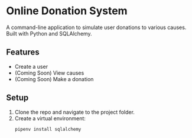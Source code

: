 # Online Donation System

A command-line application to simulate user donations to various causes. Built with Python and SQLAlchemy.

## Features
- Create a user
- (Coming Soon) View causes
- (Coming Soon) Make a donation

## Setup

1. Clone the repo and navigate to the project folder.
2. Create a virtual environment:
   ```bash
   pipenv install sqlalchemy